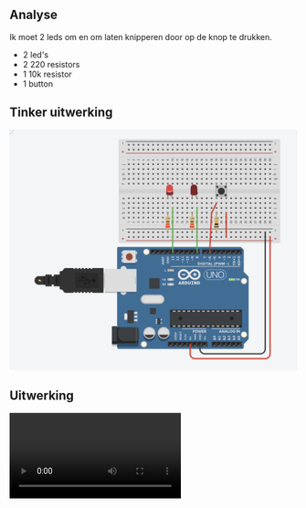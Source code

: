 ## Analyse
Ik moet 2 leds om en om laten knipperen door op de knop te drukken.
- 2 led's
- 2 220 resistors
- 1 10k resistor
- 1 button
## Tinker uitwerking
![Screenshot](Screenshot_3.png)

## Uitwerking
![Video](Video_3.mov)
